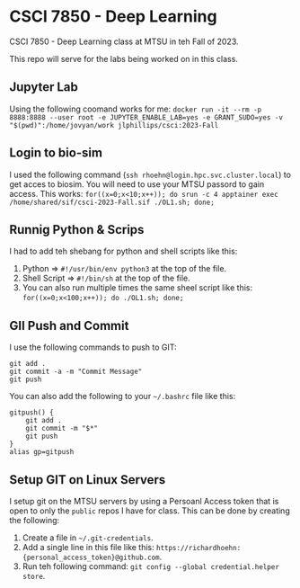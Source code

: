 # CSCI 7850 - Deep Learning
CSCI 7850 - Deep Learning class at MTSU in teh Fall of 2023.

This repo will serve for the labs being worked on in this class.

## Jupyter Lab
Using the following coomand works for me:
`docker run -it --rm -p 8888:8888 --user root -e JUPYTER_ENABLE_LAB=yes -e GRANT_SUDO=yes -v "$(pwd)":/home/jovyan/work jlphillips/csci:2023-Fall`

## Login to bio-sim
I used the following command (`ssh rhoehn@login.hpc.svc.cluster.local`) to get acces to biosim. You will need to use your MTSU passord to gain access.
This works: `for((x=0;x<10;x++)); do srun -c 4 apptainer exec /home/shared/sif/csci-2023-Fall.sif ./OL1.sh; done;`

## Runnig Python & Scrips
I had to add teh shebang for python and shell scripts like this:
1. Python => `#!/usr/bin/env python3` at the top of the file.
2. Shell Script => `#!/bin/sh` at the top of the file.
3. You can also run multiple times the same sheel script like this: `for((x=0;x<100;x++)); do ./OL1.sh; done;`

## GII Push and Commit
I use the following commands to push to GIT:
```
git add .
git commit -a -m "Commit Message"
git push
```
You can also add the following to your `~/.bashrc` file like this:
```
gitpush() {
    git add .
    git commit -m "$*"
    git push
}
alias gp=gitpush
```

## Setup GIT on Linux Servers
I setup git on the MTSU servers by using a Persoanl Access token that is open to only the `public` repos I have for class. This can be done by creating the following:
1. Create a file in `~/.git-credentials`.
2. Add a single line in this file like this: `https://richardhoehn:{personal_access_token}@github.com`.
3. Run teh following command: `git config --global credential.helper store`.
